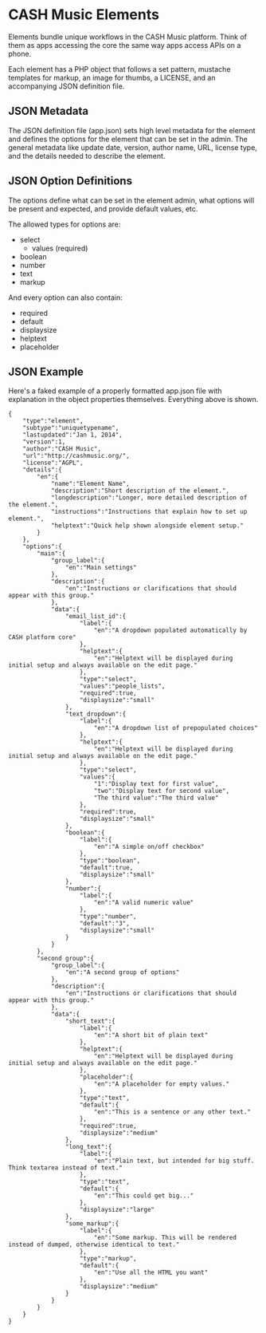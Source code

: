 # CASH Music Elements
Elements bundle unique workflows in the CASH Music platform. Think of them as apps accessing
the core the same way apps access APIs on a phone. 

Each element has a PHP object that follows a set pattern, mustache templates for markup, an
image for thumbs, a LICENSE, and an accompanying JSON definition file. 


## JSON Metadata
The JSON definition file (app.json) sets high level metadata for the element and defines the
options for the element that can be set in the admin. The general metadata like update date, 
version, author name, URL, license type, and the details needed to describe the element.

## JSON Option Definitions
The options define what can be set in the element admin, what options will be present and 
expected, and provide default values, etc. 

The allowed types for options are:
  
  - select
    - values (required)
  - boolean
  - number
  - text
  - markup
  
And every option can also contain:

  - required
  - default
  - displaysize
  - helptext
  - placeholder


## JSON Example
Here's a faked example of a properly formatted app.json file with explanation in the object
properties themselves. Everything above is shown.

```
{
	"type":"element",
	"subtype":"uniquetypename",
	"lastupdated":"Jan 1, 2014",
	"version":1,
	"author":"CASH Music",
	"url":"http://cashmusic.org/",
	"license":"AGPL",
	"details":{
		"en":{
			"name":"Element Name",
			"description":"Short description of the element.",
			"longdescription":"Longer, more detailed description of the element.",
			"instructions":"Instructions that explain how to set up element.",
			"helptext":"Quick help shown alongside element setup."
		}
	},
	"options":{
		"main":{
			"group_label":{
				"en":"Main settings"
			},
			"description":{
				"en":"Instructions or clarifications that should appear with this group."
			},
			"data":{
				"email_list_id":{
					"label":{
						"en":"A dropdown populated automatically by CASH platform core"
					},
					"helptext":{
						"en":"Helptext will be displayed during initial setup and always available on the edit page."
					},
					"type":"select",
					"values":"people_lists",
					"required":true,
					"displaysize":"small"
				},
				"text_dropdown":{
					"label":{
						"en":"A dropdown list of prepopulated choices"
					},
					"helptext":{
						"en":"Helptext will be displayed during initial setup and always available on the edit page."
					},
					"type":"select",
					"values":{
						"1":"Display text for first value",
						"two":"Display text for second value",
						"The third value":"The third value"
					},
					"required":true,
					"displaysize":"small"
				},
				"boolean":{
					"label":{
						"en":"A simple on/off checkbox"
					},
					"type":"boolean",
					"default":true,
					"displaysize":"small"
				},
				"number":{
					"label":{
						"en":"A valid numeric value"
					},
					"type":"number",
					"default":"3",
					"displaysize":"small"
				}
			}
		},
		"second group":{
			"group_label":{
				"en":"A second group of options"
			},
			"description":{
				"en":"Instructions or clarifications that should appear with this group."
			},
			"data":{
				"short_text":{
					"label":{
						"en":"A short bit of plain text"
					},
					"helptext":{
						"en":"Helptext will be displayed during initial setup and always available on the edit page."
					},
					"placeholder":{
						"en":"A placeholder for empty values."
					},
					"type":"text",
					"default":{
						"en":"This is a sentence or any other text."
					},
					"required":true,
					"displaysize":"medium"
				},
				"long_text":{
					"label":{
						"en":"Plain text, but intended for big stuff. Think textarea instead of text."
					},
					"type":"text",
					"default":{
						"en":"This could get big..."
					},
					"displaysize":"large"
				},
				"some_markup":{
					"label":{
						"en":"Some markup. This will be rendered instead of dumped, otherwise identical to text."
					},
					"type":"markup",
					"default":{
						"en":"Use all the HTML you want"
					},
					"displaysize":"medium"
				}
			}
		}
	}
}
```